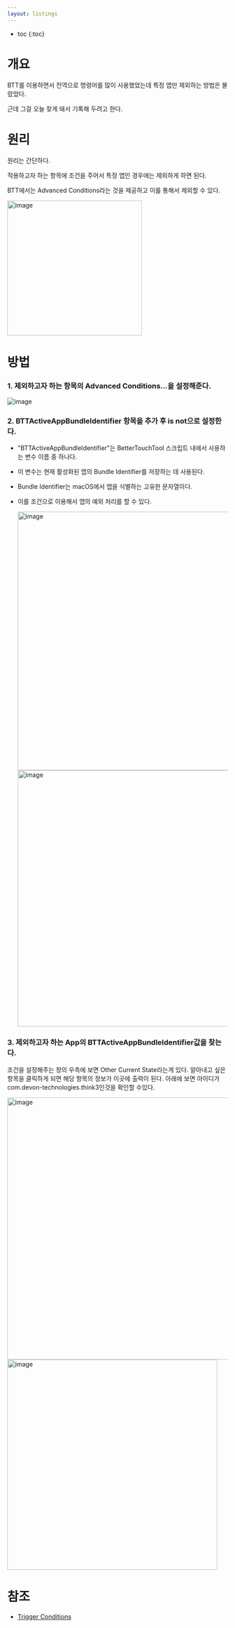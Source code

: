 ```yaml
---
layout: listings
---
```

* toc
{:toc}

# 개요

BTT를 이용하면서 전역으로 명령어를 많이 사용했었는데 특정 앱만 제외하는 방법은 몰랐었다.

근데 그걸 오늘 찾게 돼서 기록해 두려고 한다.


# 원리

원리는 간단하다.

적용하고자 하는 항목에 조건을 주어서 특정 앱인 경우에는 제외하게 하면 된다.

BTT에서는 Advanced Conditions라는 것을 제공하고 이를 통해서 제외할 수 있다.

<img width="308" alt="image" src="https://user-images.githubusercontent.com/102304046/260309023-ef528b78-0af6-4895-8e25-8f51c3ba3f0d.png">


# 방법

### 1. 제외하고자 하는 항목의 Advanced Conditions...을 설정해준다.
![image](https://user-images.githubusercontent.com/102304046/260309321-725d9979-6c54-49da-82db-9d7da2846839.png)

### 2. BTTActiveAppBundleIdentifier 항목을 추가 후 is not으로 설정한다.
- "BTTActiveAppBundleIdentifier"는 BetterTouchTool 스크립트 내에서 사용하는 변수 이름 중 하나다.
- 이 변수는 현재 활성화된 앱의 Bundle Identifier를 저장하는 데 사용된다.
- Bundle Identifier는 macOS에서 앱을 식별하는 고유한 문자열이다. 
- 이를 조건으로 이용해서 앱의 예외 처리를 할 수 있다.


   <img width="590" alt="image" src="https://user-images.githubusercontent.com/102304046/260309048-f4100a40-46fa-488c-bb6c-d4da3bb005cd.png">
   <img width="585" alt="image" src="https://user-images.githubusercontent.com/102304046/260309057-8da42f4c-7347-4cbf-94cd-f5bb228b5afc.png">

### 3. 제외하고자 하는 App의 BTTActiveAppBundleIdentifier값을 찾는다.
조건을 설정해주는 창의 우측에 보면 Other Current State라는게 있다. 
알아내고 싶은 항목을 클릭하게 되면 해당 항목의 정보가 이곳에 출력이 된다.
아래에 보면 아이디가 com.devon-technologies.think3인것을 확인할 수있다.

<img width="598" alt="image" src="https://user-images.githubusercontent.com/102304046/260309087-37ea7a9d-c9a3-402e-b05e-796d62456de4.png">
<img width="480" alt="image" src="https://user-images.githubusercontent.com/102304046/260309105-07013110-0acc-4df5-83fc-51cc415b0203.png">

# 참조

- [Trigger Conditions](https://docs.folivora.ai/docs/1400_conditions.html?q=)



